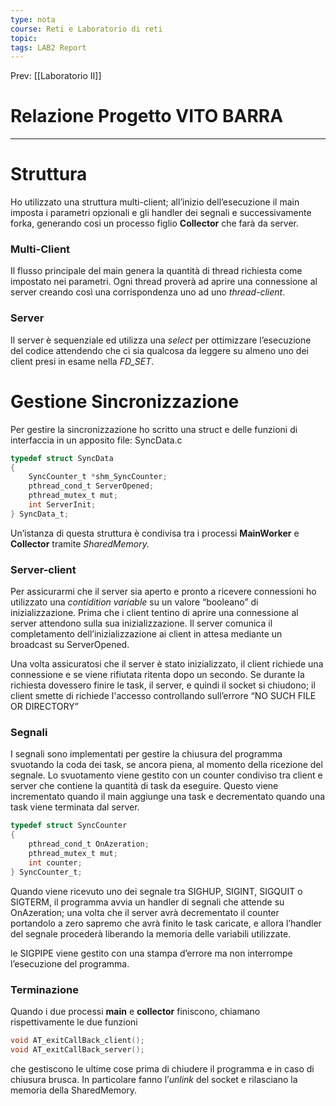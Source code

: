 ```yaml
---
type: nota
course: Reti e Laboratorio di reti
topic: 
tags: LAB2 Report 
---
```


Prev: [[Laboratorio II]]

# Relazione Progetto VITO BARRA
---


# Struttura

Ho utilizzato una struttura multi-client; all’inizio dell’esecuzione il main imposta i parametri opzionali e gli handler dei segnali e successivamente forka, generando cosi un processo figlio **Collector** che farà da server.

### Multi-Client

Il flusso principale del main genera la quantità di thread richiesta come impostato nei parametri. Ogni thread proverà ad aprire una connessione al server creando così una corrispondenza uno ad uno *thread-client*.

### Server

Il server è sequenziale ed utilizza una *select* per ottimizzare l’esecuzione del codice attendendo che ci sia qualcosa da leggere su almeno uno dei client presi in esame nella *FD_SET*.

# Gestione Sincronizzazione

Per gestire la sincronizzazione ho scritto una struct e delle funzioni di interfaccia in un apposito file:    SyncData.c

```c
typedef struct SyncData
{
    SyncCounter_t *shm_SyncCounter;
    pthread_cond_t ServerOpened;
    pthread_mutex_t mut;
    int ServerInit;
} SyncData_t;
```

Un’istanza di questa struttura è condivisa tra i processi **MainWorker** e **Collector** tramite *SharedMemory.*

### Server-client

Per assicurarmi che il server sia aperto e pronto a ricevere connessioni ho utilizzato una *contidition variable* su un valore “booleano” di inizializzazione. Prima che i client tentino di aprire una connessione al server attendono sulla sua inizializzazione.
Il server comunica il completamento dell’inizializzazione ai client in attesa mediante un broadcast su ServerOpened.

Una volta assicuratosi che il server è stato inizializzato, il client richiede una connessione e se viene rifiutata ritenta dopo un secondo. Se durante la richiesta dovessero finire le task, il server, e quindi il socket si chiudono; il client smette di richiede l'accesso controllando sull’errore “NO SUCH FILE OR DIRECTORY”

### Segnali

I segnali sono implementati per gestire la chiusura del programma svuotando la coda dei task, se ancora piena, al momento della ricezione del segnale. Lo svuotamento viene gestito con un counter  condiviso tra client e server che contiene la quantità di task da eseguire. Questo viene incrementato quando il main aggiunge una task e decrementato quando una task viene terminata dal server.

```c
typedef struct SyncCounter
{
    pthread_cond_t OnAzeration;
    pthread_mutex_t mut;
    int counter;
} SyncCounter_t;
```

Quando viene ricevuto uno dei segnale tra SIGHUP, SIGINT, SIGQUIT o SIGTERM, il programma avvia un handler di segnali che attende su OnAzeration; una volta che il server avrà decrementato il counter portandolo a zero sapremo che avrà finito le task caricate, e allora l’handler del segnale procederà liberando la memoria delle variabili utilizzate.

le SIGPIPE viene gestito con una stampa d’errore ma non interrompe l’esecuzione del programma.

### Terminazione

Quando i due processi **main** e **collector** finiscono, chiamano rispettivamente le due funzioni

```c
void AT_exitCallBack_client();
void AT_exitCallBack_server();
```

che gestiscono le ultime cose prima di chiudere il programma e in caso di chiusura brusca. In particolare fanno l’*unlink* del socket e rilasciano la memoria della SharedMemory.
